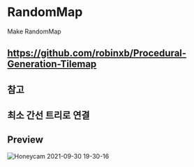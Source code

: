 # RandomMap
Make RandomMap
## https://github.com/robinxb/Procedural-Generation-Tilemap
## 참고

## 최소 간선 트리로 연결

## Preview
![Honeycam 2021-09-30 19-30-16](https://user-images.githubusercontent.com/50791956/135439927-cca0fcfc-8b98-4b13-aa37-a176a1f4b70e.gif)

